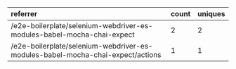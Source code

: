 | referrer                                                                       | count | uniques |
| :----------------------------------------------------------------------------- | :---- | :------ |
| /e2e-boilerplate/selenium-webdriver-es-modules-babel-mocha-chai-expect         | 2     | 2       |
| /e2e-boilerplate/selenium-webdriver-es-modules-babel-mocha-chai-expect/actions | 1     | 1       |
